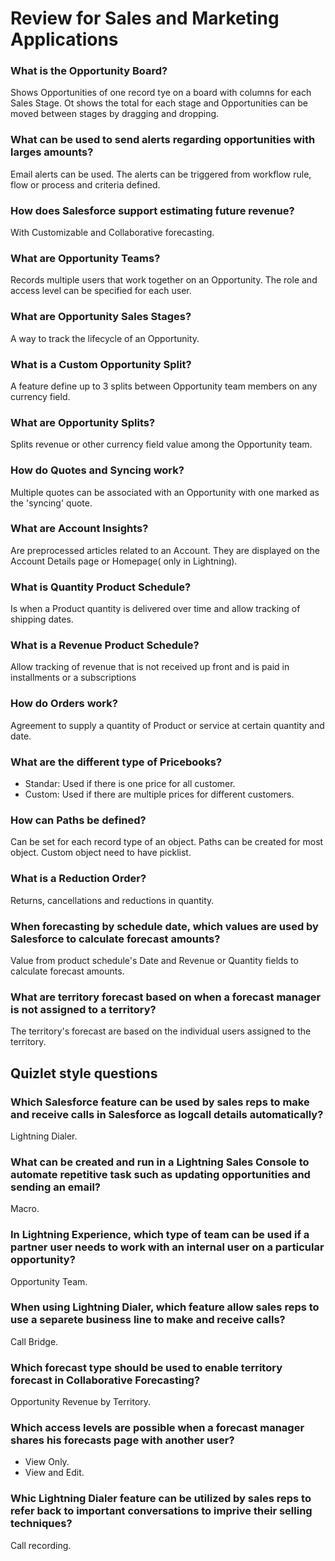<h1> Review for Sales and Marketing Applications</h1>

### What is the Opportunity Board? 
Shows Opportunities of one record tye on a board with columns for each Sales Stage. Ot shows the total for each stage and Opportunities can be moved between stages by dragging and dropping.

### What can be used to send alerts regarding opportunities with larges amounts?
Email alerts can be used. The alerts can be triggered from workflow rule, flow or process and criteria defined.

### How does Salesforce support estimating future revenue?
With Customizable and Collaborative forecasting.

### What are Opportunity Teams?
Records multiple users that work together on an Opportunity. The role and access level can be specified for each user.

### What are Opportunity Sales Stages?
A way to track the lifecycle of an Opportunity.

### What is a Custom Opportunity Split?
A feature define up to 3 splits between Opportunity team members on any currency field.

### What are Opportunity Splits?
Splits revenue or other currency field value among the Opportunity team.

### How do Quotes and Syncing work?
Multiple quotes can be associated with an Opportunity with one marked as the 'syncing' quote.

### What are Account Insights?
Are preprocessed articles related to an Account. They are displayed on the Account Details page or Homepage( only in Lightning).

### What is Quantity Product Schedule?
Is when a Product quantity is delivered over time and allow tracking of shipping dates.

### What is a Revenue Product Schedule?
Allow tracking of revenue that is not received up front and is paid in installments or a subscriptions

### How do Orders work?
Agreement to supply a quantity of Product or service at certain quantity and date.

### What are the different type of Pricebooks?
* Standar: Used if there is one price for all customer.
* Custom: Used if there are multiple prices for different customers.

### How can Paths be defined?
Can be set for each record type of an object. Paths can be created for most object. Custom object need to have picklist.

### What is a Reduction Order?
Returns, cancellations and reductions in quantity.

### When forecasting by schedule date, which values are used by Salesforce to calculate forecast amounts?
Value from product schedule's Date and Revenue or Quantity fields to calculate forecast amounts.

### What are territory forecast based on when a forecast manager is not assigned to a territory?
The territory's forecast are based on the individual users assigned to the territory.

<h2> Quizlet style questions </h2>

### Which Salesforce feature can be used by sales reps to make and receive calls in Salesforce as logcall details automatically?
Lightning Dialer.

### What can be created and run in a Lightning Sales Console to automate repetitive task such as updating opportunities and sending an email?
Macro.

### In Lightning Experience, which type of team can be used if a partner user needs to work with an internal user on a particular opportunity?
Opportunity Team.

### When using Lightning Dialer, which feature allow sales reps to use a separete business line to make and receive calls?
Call Bridge.

### Which forecast type should be used to enable territory forecast in Collaborative Forecasting?
Opportunity Revenue by Territory.

### Which access levels are possible when a forecast manager shares his forecasts page with another user?
* View Only.
* View and Edit.

### Whic Lightning Dialer feature can be utilized by sales reps to refer back to important conversations to imprive their selling techniques?
Call recording.
